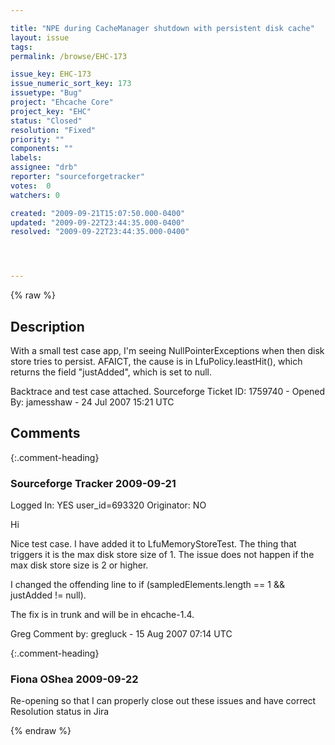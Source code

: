 ```yaml
---

title: "NPE during CacheManager shutdown with persistent disk cache"
layout: issue
tags: 
permalink: /browse/EHC-173

issue_key: EHC-173
issue_numeric_sort_key: 173
issuetype: "Bug"
project: "Ehcache Core"
project_key: "EHC"
status: "Closed"
resolution: "Fixed"
priority: ""
components: ""
labels: 
assignee: "drb"
reporter: "sourceforgetracker"
votes:  0
watchers: 0

created: "2009-09-21T15:07:50.000-0400"
updated: "2009-09-22T23:44:35.000-0400"
resolved: "2009-09-22T23:44:35.000-0400"




---
```


{% raw %}

## Description

<div markdown="1" class="description">

With a small test case app, I'm seeing NullPointerExceptions when then disk store tries to persist.  AFAICT, the cause is in LfuPolicy.leastHit(), which returns the field "justAdded", which is set to null.

Backtrace and test case attached.
Sourceforge Ticket ID: 1759740 - Opened By: jamesshaw - 24 Jul 2007 15:21 UTC

</div>

## Comments


{:.comment-heading}
### **Sourceforge Tracker** <span class="date">2009-09-21</span>

<div markdown="1" class="comment">

Logged In: YES 
user\_id=693320
Originator: NO

Hi

Nice test case. I have added it to LfuMemoryStoreTest. The thing that triggers it is the max disk store size of 1. The issue does not happen if the max disk store size is 2 or higher.

I changed the offending line to if (sampledElements.length == 1 && justAdded != null).

The fix is in trunk and will be in ehcache-1.4.

Greg 
Comment by: gregluck - 15 Aug 2007 07:14 UTC

</div>


{:.comment-heading}
### **Fiona OShea** <span class="date">2009-09-22</span>

<div markdown="1" class="comment">

Re-opening so that I can properly close out these issues and have correct Resolution status in Jira

</div>



{% endraw %}
